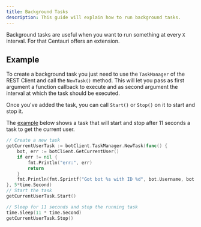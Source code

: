 ```yaml
---
title: Background Tasks
description: This guide will explain how to run background tasks.
---
```


Background tasks are useful when you want to run something at every `X` interval. For that Centauri offers an extension.

## Example

To create a background task you just need to use the `TaskManager` of the REST Client and call the `NewTask()` method. This will let you pass as first argument a function callback to execute and as second argument the interval at which the task should be executed.

Once you've added the task, you can call `Start()` or `Stop()` on it to start and stop it.

The [example](https://github.com/kkrypt0nn/centauri/blob/main/_examples/tasks/main.go) below shows a task that will start and stop after 11 seconds a task to get the current user.

```go
// Create a new task
getCurrentUserTask := botClient.TaskManager.NewTask(func() {
	bot, err := botClient.GetCurrentUser()
	if err != nil {
		fmt.Println("err:", err)
		return
	}
	fmt.Println(fmt.Sprintf("Got bot %s with ID %d", bot.Username, bot.ID))
}, 5*time.Second)
// Start the task
getCurrentUserTask.Start()

// Sleep for 11 seconds and stop the running task
time.Sleep(11 * time.Second)
getCurrentUserTask.Stop()
```
